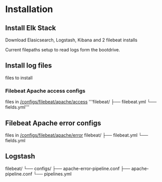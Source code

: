 # Installation

## Install Elk Stack
Download Elasicsearch, Logstash, Kibana and 2 filebeat installs

Current filepaths setup to read logs form the bootdrive.

## Install log files
files to install

### Filebeat Apache access configs
files in [/configs/filebeat/apache/access](https://github.com/TeamOverwatchmmu/TheProjects/tree/master/configs/filebeat/apache/access)
'''filebeat/
├── filebeat.yml
└── fields.yml'''

## Filebeat Apache error configs
files in [/configs/filebeat/apache/error](https://github.com/TeamOverwatchmmu/TheProjects/tree/master/configs/filebeat/apache/error)
filebeat/
├── filebeat.yml
└── fields.yml

## Logstash
filebeat/
└── configs/
    ├── apache-error-pipeline.conf
    ├── apache-pipeline.conf
    └── pipelines.yml
